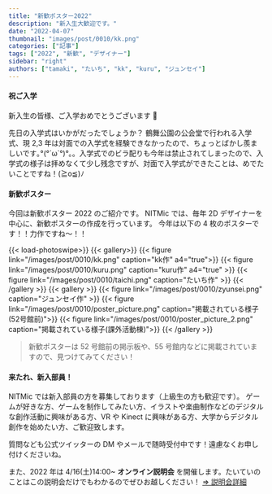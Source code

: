 ```yaml
---
title: "新歓ポスター2022"
description: "新入生大歓迎です。"
date: "2022-04-07"
thumbnail: "images/post/0010/kk.png"
categories: ["記事"]
tags: ["2022", "新歓", "デザイナー"]
sidebar: "right"
authors: ["tamaki", "たいち", "kk", "kuru", "ジュンセイ"]
---
```


#### 祝ご入学

新入生の皆様、ご入学おめでとうございます 🌸

先日の入学式はいかがだったでしょうか？
鶴舞公園の公会堂で行われる入学式、現 2,3 年は対面での入学式を経験できなかったので、ちょっとばかし羨ましいです｡°(°´ω`°)°｡。入学式でのビラ配りも今年は禁止されてしまったので、入学式の様子は拝めなくて少し残念ですが、対面で入学式ができたことは、めでたいことですね！(≧o≦)ﾉ

#### 新歓ポスター

今回は新歓ポスター 2022 のご紹介です。
NITMic では、毎年 2D デザイナーを中心に、新歓ポスターの作成を行っています。
今年は以下の 4 枚のポスターです！！力作ですね～！！

<!-- prettier-ignore-start -->
{{< load-photoswipe>}}
{{< gallery>}}
    {{< figure link="/images/post/0010/kk.png" caption="kk作" a4="true">}}
    {{< figure link="/images/post/0010/kuru.png" caption="kuru作" a4="true" >}}
    {{< figure link="/images/post/0010/taichi.png" caption="たいち作" >}}
{{< /gallery >}}
{{< gallery >}}
    {{< figure link="/images/post/0010/zyunsei.png" caption="ジュンセイ作" >}}
    {{< figure link="/images/post/0010/poster_picture.png" caption="掲載されている様子(52号館前)">}}
    {{< figure link="/images/post/0010/poster_picture_2.png" caption="掲載されている様子(課外活動棟)">}}
{{< /gallery >}}
<!-- prettier-ignore-end -->

> 新歓ポスターは 52 号館前の掲示板や、55 号館内などに掲載されていますので、見つけてみてください！

#### 来たれ、新入部員！

NITMic では新入部員の方を募集しております（上級生の方も歓迎です）。
ゲームが好きな方、ゲームを制作してみたい方、イラストや楽曲制作などのデジタルな創作活動に興味がある方、VR や Kinect に興味がある方、大学からデジタル創作を始めたい方、ご歓迎致します。

質問なども公式ツイッターの DM やメールで随時受付中です！遠慮なくお申し付けくださいね。

また、2022 年は 4/16(土)14:00~ **オンライン説明会** を開催します。たいていのことはこの説明会だけでもわかるのでぜひお越しください！
[⇒ 説明会詳細](https://twitter.com/nitmic_twi/status/1507338803874127876)
